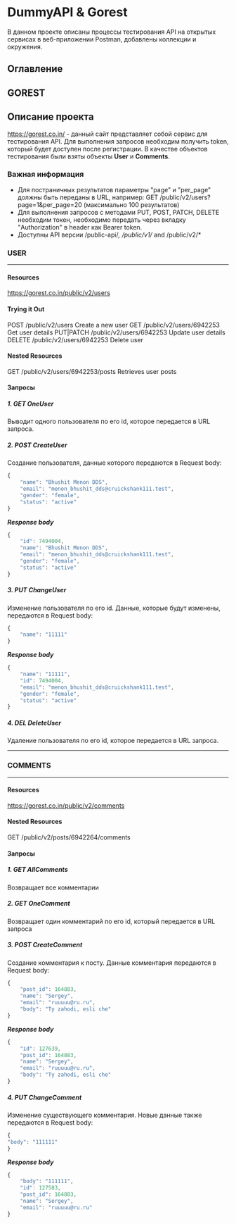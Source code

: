 # DummyAPI & Gorest

В данном проекте описаны процессы тестирования API на открытых сервисах в веб-приложении Postman, добавлены коллекции и окружения.

## Оглавление

## GOREST

## Описание проекта

https://gorest.co.in/ - данный сайт представляет собой сервис для тестирования API. Для выполнения запросов необходим получить token, который будет доступен после регистрации.
В качестве объектов тестирования были взяты объекты **User** и **Comments**.

### Важная информация

- Для постраничных результатов параметры "page" и "per_page" должны быть переданы в URL, например: GET /public/v2/users?page=1&per_page=20 (максимально 100 результатов)
- Для выполнения запросов с методами PUT, POST, PATCH, DELETE необходим токен, необходимо передать через вкладку "Authorization" в header как Bearer token.
- Доступны API версии /public-api/*, /public/v1/* and /public/v2/*

### USER
-----
#### Resources

https://gorest.co.in/public/v2/users

#### Trying it Out

POST /public/v2/users	Create a new user
GET /public/v2/users/6942253	Get user details
PUT|PATCH /public/v2/users/6942253	Update user details
DELETE /public/v2/users/6942253	Delete user

#### Nested Resources
GET /public/v2/users/6942253/posts	Retrieves user posts

#### Запросы

##### 1. GET OneUser

Выводит одного пользователя по его id, которое передается в URL запроса.

##### 2. POST CreateUser

Создание пользователя, данные которого передаются в Request body:

```javascript
{  
    "name": "Bhushit Menon DDS",
    "email": "menon_bhushit_dds@cruickshank111.test",
    "gender": "female",
    "status": "active"
}
```
***Response body***
```javascript
{
    "id": 7494004,
    "name": "Bhushit Menon DDS",
    "email": "menon_bhushit_dds@cruickshank111.test",
    "gender": "female",
    "status": "active"
}
```

##### 3. PUT ChangeUser

Изменение пользователя по его id. Данные, которые будут изменены, передаются в Request body:

```javascript
{  
    "name": "11111"
}
```
***Response body***
```javascript
{
    "name": "11111",
    "id": 7494004,
    "email": "menon_bhushit_dds@cruickshank111.test",
    "gender": "female",
    "status": "active"
}
```

##### 4. DEL DeleteUser

Удаление пользователя по его id, которое передается в URL запроса.

----
### COMMENTS
----

#### Resources

https://gorest.co.in/public/v2/comments

#### Nested Resources

GET /public/v2/posts/6942264/comments

#### Запросы

##### 1. GET AllComments

Возвращает все комментарии

##### 2. GET OneComment

Возвращает один комментарий по его id, который передается в URL запроса

##### 3. POST CreateComment

Создание комментария к посту. Данные комментария передаются в Request body:

```javascript
{
    "post_id": 164883,
    "name": "Sergey",
    "email": "ruuuuu@ru.ru",
    "body": "Ty zahodi, esli che"
}
```
***Response body***
```javascript
{
    "id": 127639,
    "post_id": 164883,
    "name": "Sergey",
    "email": "ruuuuu@ru.ru",
    "body": "Ty zahodi, esli che"
}
```

##### 4. PUT ChangeComment

Изменение существующего комментария. Новые данные также передаются в Request body:
```javascript
{
"body": "111111"
}
```
***Response body***
```javascript
{
    "body": "111111",
    "id": 127583,
    "post_id": 164883,
    "name": "Sergey",
    "email": "ruuuuu@ru.ru"
}
```

